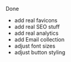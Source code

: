 Done
* add real favicons
* add real SEO stuff
* add real analytics
* add Email collection
* adjust font sizes
* adjust button styling